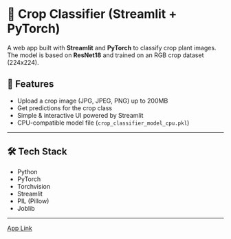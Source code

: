 # 🌱 Crop Classifier (Streamlit + PyTorch)

A web app built with **Streamlit** and **PyTorch** to classify crop plant images.  
The model is based on **ResNet18** and trained on an RGB crop dataset (224x224).  

## 🚀 Features
- Upload a crop image (JPG, JPEG, PNG) up to 200MB
- Get predictions for the crop class
- Simple & interactive UI powered by Streamlit
- CPU-compatible model file (`crop_classifier_model_cpu.pkl`)

---
## 🛠 Tech Stack
- Python 
- PyTorch
- Torchvision
- Streamlit
- PIL (Pillow)
- Joblib

---
[App Link](https://cropclassifier-8cb5urepckdjrypygkycnl.streamlit.app/)
